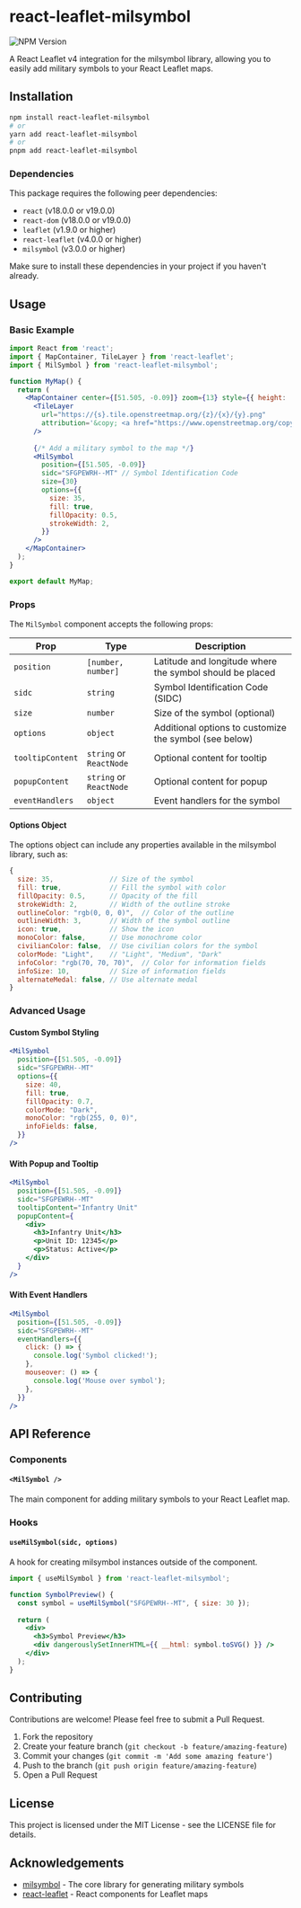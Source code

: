 # react-leaflet-milsymbol

![NPM Version](https://img.shields.io/npm/v/react-leaflet-milsymbol?label=react-leaflet-milsymbol&link=https%3A%2F%2Fnpmjs.com%2Fpackage%2Freact-leaflet-milsymbol)

A React Leaflet v4 integration for the milsymbol library, allowing you to easily add military symbols to your React Leaflet maps.

## Installation

```bash
npm install react-leaflet-milsymbol
# or
yarn add react-leaflet-milsymbol
# or
pnpm add react-leaflet-milsymbol
```

### Dependencies

This package requires the following peer dependencies:

- `react` (v18.0.0 or v19.0.0)
- `react-dom` (v18.0.0 or v19.0.0)
- `leaflet` (v1.9.0 or higher)
- `react-leaflet` (v4.0.0 or higher)
- `milsymbol` (v3.0.0 or higher)

Make sure to install these dependencies in your project if you haven't already.

## Usage

### Basic Example

```jsx
import React from 'react';
import { MapContainer, TileLayer } from 'react-leaflet';
import { MilSymbol } from 'react-leaflet-milsymbol';

function MyMap() {
  return (
    <MapContainer center={[51.505, -0.09]} zoom={13} style={{ height: '500px', width: '100%' }}>
      <TileLayer
        url="https://{s}.tile.openstreetmap.org/{z}/{x}/{y}.png"
        attribution='&copy; <a href="https://www.openstreetmap.org/copyright">OpenStreetMap</a> contributors'
      />
      
      {/* Add a military symbol to the map */}
      <MilSymbol
        position={[51.505, -0.09]}
        sidc="SFGPEWRH--MT" // Symbol Identification Code
        size={30}
        options={{
          size: 35,
          fill: true,
          fillOpacity: 0.5,
          strokeWidth: 2,
        }}
      />
    </MapContainer>
  );
}

export default MyMap;
```

### Props

The `MilSymbol` component accepts the following props:

| Prop             | Type                    | Description                                              |
| ---------------- | ----------------------- | -------------------------------------------------------- |
| `position`       | `[number, number]`      | Latitude and longitude where the symbol should be placed |
| `sidc`           | `string`                | Symbol Identification Code (SIDC)                        |
| `size`           | `number`                | Size of the symbol (optional)                            |
| `options`        | `object`                | Additional options to customize the symbol (see below)   |
| `tooltipContent` | `string` or `ReactNode` | Optional content for tooltip                             |
| `popupContent`   | `string` or `ReactNode` | Optional content for popup                               |
| `eventHandlers`  | `object`                | Event handlers for the symbol                            |

#### Options Object

The options object can include any properties available in the milsymbol library, such as:

```javascript
{
  size: 35,              // Size of the symbol
  fill: true,            // Fill the symbol with color
  fillOpacity: 0.5,      // Opacity of the fill
  strokeWidth: 2,        // Width of the outline stroke
  outlineColor: "rgb(0, 0, 0)",  // Color of the outline
  outlineWidth: 3,       // Width of the symbol outline
  icon: true,            // Show the icon
  monoColor: false,      // Use monochrome color
  civilianColor: false,  // Use civilian colors for the symbol
  colorMode: "Light",    // "Light", "Medium", "Dark"
  infoColor: "rgb(70, 70, 70)",  // Color for information fields
  infoSize: 10,          // Size of information fields
  alternateMedal: false, // Use alternate medal
}
```

### Advanced Usage

#### Custom Symbol Styling

```jsx
<MilSymbol
  position={[51.505, -0.09]}
  sidc="SFGPEWRH--MT"
  options={{
    size: 40,
    fill: true,
    fillOpacity: 0.7,
    colorMode: "Dark",
    monoColor: "rgb(255, 0, 0)",
    infoFields: false,
  }}
/>
```

#### With Popup and Tooltip

```jsx
<MilSymbol
  position={[51.505, -0.09]}
  sidc="SFGPEWRH--MT"
  tooltipContent="Infantry Unit"
  popupContent={
    <div>
      <h3>Infantry Unit</h3>
      <p>Unit ID: 12345</p>
      <p>Status: Active</p>
    </div>
  }
/>
```

#### With Event Handlers

```jsx
<MilSymbol
  position={[51.505, -0.09]}
  sidc="SFGPEWRH--MT"
  eventHandlers={{
    click: () => {
      console.log('Symbol clicked!');
    },
    mouseover: () => {
      console.log('Mouse over symbol');
    },
  }}
/>
```

## API Reference

### Components

#### `<MilSymbol />`

The main component for adding military symbols to your React Leaflet map.

### Hooks

#### `useMilSymbol(sidc, options)`

A hook for creating milsymbol instances outside of the component.

```jsx
import { useMilSymbol } from 'react-leaflet-milsymbol';

function SymbolPreview() {
  const symbol = useMilSymbol("SFGPEWRH--MT", { size: 30 });
  
  return (
    <div>
      <h3>Symbol Preview</h3>
      <div dangerouslySetInnerHTML={{ __html: symbol.toSVG() }} />
    </div>
  );
}
```

## Contributing

Contributions are welcome! Please feel free to submit a Pull Request.

1. Fork the repository
2. Create your feature branch (`git checkout -b feature/amazing-feature`)
3. Commit your changes (`git commit -m 'Add some amazing feature'`)
4. Push to the branch (`git push origin feature/amazing-feature`)
5. Open a Pull Request

## License

This project is licensed under the MIT License - see the LICENSE file for details.

## Acknowledgements

- [milsymbol](https://www.spatialillusions.com/milsymbol/) - The core library for generating military symbols
- [react-leaflet](https://react-leaflet.js.org/) - React components for Leaflet maps